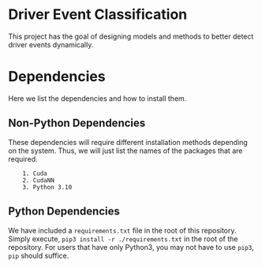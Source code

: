 # Driver Event Classification

This project has the goal of designing models and methods to better detect driver events dynamically.

# Dependencies

Here we list the dependencies and how to install them.

## Non-Python Dependencies

These dependencies will require different installation methods depending on the system.
Thus, we will just list the names of the packages that are required.

``` 
    1. Cuda
    2. CudaNN
    3. Python 3.10 
```

## Python Dependencies

We have included a `requirements.txt` file in the root of this repository.
Simply execute, `pip3 install -r ./requirements.txt` in the root of the repository.
For users that have only Python3, you may not have to use `pip3`, `pip` should suffice.
